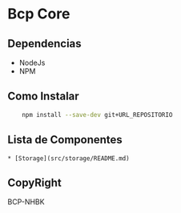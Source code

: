 Bcp Core
=========

Dependencias
------------

* NodeJs
* NPM

Como Instalar
-------------

````bash
	npm install --save-dev git+URL_REPOSITORIO
````

Lista de Componentes
--------------------

	* [Storage](src/storage/README.md)

CopyRight
---------

BCP-NHBK

